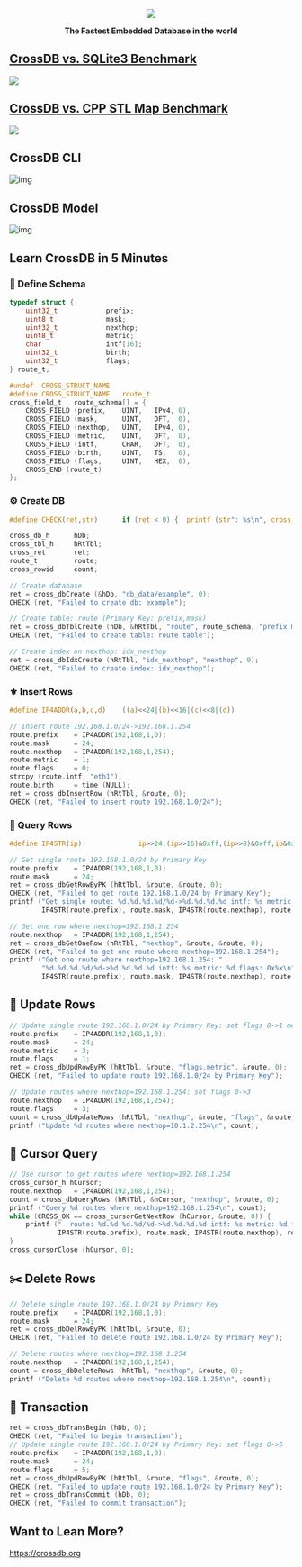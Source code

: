 <p align="center">
	<a href="https://crossdb.org">
	<img src="https://crossdb.org/assets/favicon.png">
	</a>
</p>
<p align="center">
	<strong>The Fastest Embedded Database in the world</strong>
</p>

## [CrossDB vs. SQLite3 Benchmark](https://crossdb.org/blog/benchmark/crossdb-vs-sqlite3/)

<a href="https://crossdb.org/blog/benchmark/crossdb-vs-sqlite3/">
<img src="https://crossdb.org/images/benchmark/crossdb-vs-sqlite-ramdisk-large.png">
</a>

## [CrossDB vs. CPP STL Map Benchmark](https://crossdb.org/blog/benchmark/crossdb-vs-stlmap/)

<a href="https://crossdb.org/blog/benchmark/crossdb-vs-stlmap/">
<img src="https://crossdb.org/images/benchmark/crossdb-vs-stlmap-large.png">
</a>

## CrossDB CLI

![img](https://crossdb.org/images/crossdb-cli.gif)

## CrossDB Model

![img](https://crossdb.org/images/crossdb-model.png)

## Learn CrossDB in 5 Minutes

### 🛶 Define Schema

``` c linenums="1"
typedef struct {
	uint32_t 			prefix;
	uint8_t 			mask;
	uint32_t			nexthop;
	uint8_t 			metric;
	char				intf[16];
	uint32_t			birth;
	uint32_t			flags;
} route_t;

#undef	CROSS_STRUCT_NAME
#define	CROSS_STRUCT_NAME	route_t
cross_field_t 	route_schema[] = {
	CROSS_FIELD (prefix,	UINT,	IPv4, 0),
	CROSS_FIELD (mask, 		UINT,	DFT,  0),
	CROSS_FIELD (nexthop,	UINT,	IPv4, 0),
	CROSS_FIELD (metric, 	UINT,	DFT,  0),
	CROSS_FIELD (intf,		CHAR,	DFT,  0),
	CROSS_FIELD (birth, 	UINT,	TS,   0),
	CROSS_FIELD (flags, 	UINT,	HEX,  0),
	CROSS_END (route_t)
};
```

### ⚙️ Create DB

``` c linenums="1"
#define CHECK(ret,str)		if (ret < 0) {	printf (str": %s\n", cross_errMsg(ret)); return -1; }

cross_db_h 		hDb;
cross_tbl_h 	hRtTbl;
cross_ret 		ret;
route_t 		route;	
cross_rowid 	count;

// Create database
ret = cross_dbCreate (&hDb, "db_data/example", 0);
CHECK (ret, "Failed to create db: example");

// Create table: route (Primary Key: prefix,mask)
ret = cross_dbTblCreate (hDb, &hRtTbl, "route", route_schema, "prefix,mask", 0);
CHECK (ret, "Failed to create table: route table");

// Create index on nexthop: idx_nexthop
ret = cross_dbIdxCreate (hRtTbl, "idx_nexthop", "nexthop", 0);
CHECK (ret, "Failed to create index: idx_nexthop");
```

### ⚜️ Insert Rows

``` c linenums="1"
#define IP4ADDR(a,b,c,d)	((a)<<24|(b)<<16|(c)<<8|(d))

// Insert route 192.168.1.0/24->192.168.1.254
route.prefix	= IP4ADDR(192,168,1,0);
route.mask		= 24;	
route.nexthop	= IP4ADDR(192,168,1,254);
route.metric	= 1;
route.flags		= 0;
strcpy (route.intf, "eth1");
route.birth		= time (NULL);
ret = cross_dbInsertRow (hRtTbl, &route, 0); 
CHECK (ret, "Failed to insert route 192.168.1.0/24");
```

### 🚀 Query Rows

``` c linenums="1"
#define IP4STR(ip)				ip>>24,(ip>>16)&0xff,(ip>>8)&0xff,ip&0xff

// Get single route 192.168.1.0/24 by Primary Key
route.prefix	= IP4ADDR(192,168,1,0);
route.mask		= 24;	
ret = cross_dbGetRowByPK (hRtTbl, &route, &route, 0); 
CHECK (ret, "Failed to get route 192.168.1.0/24 by Primary Key");
printf ("Get single route: %d.%d.%d.%d/%d->%d.%d.%d.%d intf: %s metric: %d flags: 0x%x\n",
		IP4STR(route.prefix), route.mask, IP4STR(route.nexthop), route.intf, route.metric, route.flags);

// Get one row where nexthop=192.168.1.254
route.nexthop	= IP4ADDR(192,168,1,254);
ret = cross_dbGetOneRow (hRtTbl, "nexthop", &route, &route, 0);
CHECK (ret, "Failed to get one route where nexthop=192.168.1.254");
printf ("Get one route where nexthop=192.168.1.254: "
		"%d.%d.%d.%d/%d->%d.%d.%d.%d intf: %s metric: %d flags: 0x%x\n",
		IP4STR(route.prefix), route.mask, IP4STR(route.nexthop), route.intf, route.metric, route.flags);
```

## 🔫 Update Rows

``` c linenums="1"
// Update single route 192.168.1.0/24 by Primary Key: set flags 0->1 metric 1->3
route.prefix	= IP4ADDR(192,168,1,0);
route.mask		= 24;	
route.metric	= 3;
route.flags		= 1;
ret = cross_dbUpdRowByPK (hRtTbl, &route, "flags,metric", &route, 0); 
CHECK (ret, "Failed to update route 192.168.1.0/24 by Primary Key");

// Update routes where nexthop=192.168.1.254: set flags 0->3
route.nexthop	= IP4ADDR(192,168,1,254);
route.flags		= 3;
count = cross_dbUpdateRows (hRtTbl, "nexthop", &route, "flags", &route, 0);
printf ("Update %d routes where nexthop=10.1.2.254\n", count);
```

## 🎡 Cursor Query

``` c linenums="1"
// Use cursor to get routes where nexthop=192.168.1.254
cross_cursor_h hCursor;
route.nexthop	= IP4ADDR(192,168,1,254);
count = cross_dbQueryRows (hRtTbl, &hCursor, "nexthop", &route, 0);
printf ("Query %d routes where nexthop=192.168.1.254\n", count);
while (CROSS_OK == cross_cursorGetNextRow (hCursor, &route, 0)) {
	printf ("  route: %d.%d.%d.%d/%d->%d.%d.%d.%d intf: %s metric: %d flags: 0x%x\n",
			IP4STR(route.prefix), route.mask, IP4STR(route.nexthop), route.intf, route.metric, route.flags);
}
cross_cursorClose (hCursor, 0);
```

## ✂️ Delete Rows

``` c linenums="1"
// Delete single route 192.168.1.0/24 by Primary Key
route.prefix	= IP4ADDR(192,168,1,0);
route.mask		= 24;	
ret = cross_dbDelRowByPK (hRtTbl, &route, 0); 
CHECK (ret, "Failed to delete route 192.168.1.0/24 by Primary Key");

// Delete routes where nexthop=192.168.1.254
route.nexthop	= IP4ADDR(192,168,1,254);
count = cross_dbDeleteRows (hRtTbl, "nexthop", &route, 0);
printf ("Delete %d routes where nexthop=192.168.1.254\n", count);
```

## 🌄 Transaction

``` c linenums="1"
ret = cross_dbTransBegin (hDb, 0);
CHECK (ret, "Failed to begin transaction");
// Update single route 192.168.1.0/24 by Primary Key: set flags 0->5
route.prefix	= IP4ADDR(192,168,1,0);
route.mask		= 24;	
route.flags		= 5;
ret = cross_dbUpdRowByPK (hRtTbl, &route, "flags", &route, 0); 
CHECK (ret, "Failed to update route 192.168.1.0/24 by Primary Key");
ret = cross_dbTransCommit (hDb, 0);
CHECK (ret, "Failed to commit transaction");
```

## Want to Lean More?
https://crossdb.org
